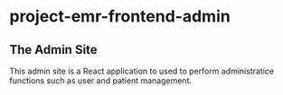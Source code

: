 # project-emr-frontend-admin

## The Admin Site

This admin site is a React application to used to perform administratice functions such as user and patient management.
